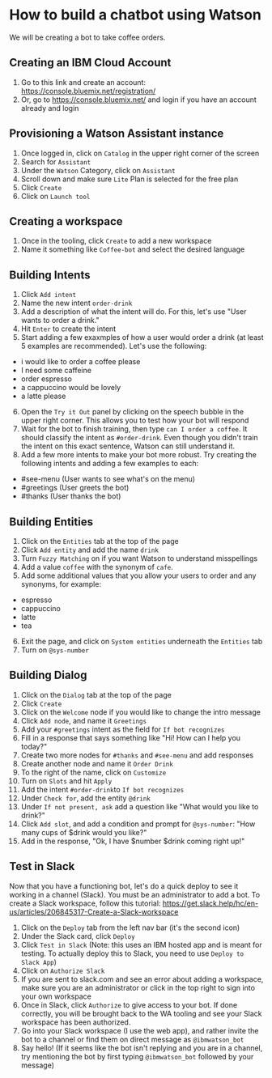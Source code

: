# How to build a chatbot using Watson
We will be creating a bot to take coffee orders.

## Creating an IBM Cloud Account
1. Go to this link and create an account: https://console.bluemix.net/registration/
2. Or, go to https://console.bluemix.net/ and login if you have an account already and login

## Provisioning a Watson Assistant instance
1. Once logged in, click on `Catalog` in the upper right corner of the screen
2. Search for `Assistant`
3. Under the `Watson` Category, click on `Assistant`
4. Scroll down and make sure `Lite` Plan is selected for the free plan
5. Click `Create`
6. Click on `Launch tool`

## Creating a workspace
1. Once in the tooling, click `Create` to add a new workspace
2. Name it something like `Coffee-bot` and select the desired language

## Building Intents
1. Click `Add intent`
2. Name the new intent `order-drink`
3. Add a description of what the intent will do. For this, let's use "User wants to order a drink."
4. Hit `Enter` to create the intent
5. Start adding a few exaxmples of how a user would order a drink (at least 5 examples are recommended). Let's use the following:
  - i would like to order a coffee please
  - I need some caffeine
  - order espresso
  - a cappuccino would be lovely
  - a latte please
6. Open the `Try it Out` panel by clicking on the speech bubble in the upper right corner. This allows you to test how your bot will respond
7. Wait for the bot to finish training, then type `can I order a coffee`. It should classify the intent as `#order-drink`. Even though you didn't train the intent on this exact sentence, Watson can still understand it.
8. Add a few more intents to make your bot more robust. Try creating the following intents and adding a few examples to each:
  - #see-menu (User wants to see what's on the menu)
  - #greetings (User greets the bot)
  - #thanks (User thanks the bot)

## Building Entities
1. Click on the `Entities` tab at the top of the page
2. Click `Add entity` and add the name `drink`
3. Turn `Fuzzy Matching` on if you want Watson to understand misspellings
4. Add a value `coffee` with the synonym of `cafe`. 
5. Add some additional values that you allow your users to order and any synonyms, for example:
  - espresso
  - cappuccino
  - latte
  - tea
6. Exit the page, and click on `System entities` underneath the `Entities` tab
7. Turn on `@sys-number`

## Building Dialog
1. Click on the `Dialog` tab at the top of the page
2. Click `Create`
3. Click on the `Welcome` node if you would like to change the intro message
4. Click `Add node`, and name it `Greetings`
5. Add your `#greetings` intent as the field for `If bot recognizes`
6. Fill in a response that says something like "Hi! How can I help you today?"
7. Create two more nodes for `#thanks` and `#see-menu` and add responses
8. Create another node and name it `Order Drink`
9. To the right of the name, click on `Customize`
10. Turn on `Slots` and hit `Apply`
11. Add the intent `#order-drink`to `If bot recognizes`
12. Under `Check for`, add the entity `@drink`
13. Under `If not present, ask` add a question like "What would you like to drink?"
14. Click `Add slot`, and add a condition and prompt for `@sys-number`: "How many cups of $drink would you like?"
15. Add in the response, "Ok, I have $number $drink coming right up!"

## Test in Slack
Now that you have a functioning bot, let's do a quick deploy to see it working in a channel (Slack). You must be an administrator to add a bot. To create a Slack workspace, follow this tutorial: https://get.slack.help/hc/en-us/articles/206845317-Create-a-Slack-workspace
1. Click on the `Deploy` tab from the left nav bar (it's the second icon)
2. Under the Slack card, click `Deploy`
3. Click `Test in Slack` (Note: this uses an IBM hosted app and is meant for testing. To actually deploy this to Slack, you need to use `Deploy to Slack App`)
4. Click on `Authorize Slack`
5. If you are sent to slack.com and see an error about adding a workspace, make sure you are an administrator or click in the top right to sign into your own workspace
6. Once in Slack, click `Authorize` to give access to your bot. If done correctly, you will be brought back to the WA tooling and see your Slack workspace has been authorized.
7. Go into your Slack workspace (I use the web app), and rather invite the bot to a channel or find them on direct message as `@ibmwatson_bot`
8. Say hello! (If it seems like the bot isn't replying and you are in a channel, try mentioning the bot by first typing `@ibmwatson_bot` followed by your message)
